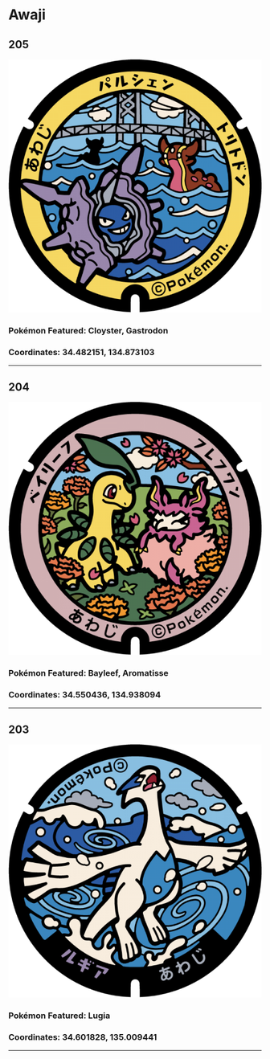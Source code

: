 # Awaji
## 205
![205](../../Images/205.png "205")
### Pokémon Featured: Cloyster, Gastrodon
### Coordinates: 34.482151, 134.873103
---
## 204
![204](../../Images/204.png "204")
### Pokémon Featured: Bayleef, Aromatisse
### Coordinates: 34.550436, 134.938094
---
## 203
![203](../../Images/203.png "203")
### Pokémon Featured: Lugia
### Coordinates: 34.601828, 135.009441
---
